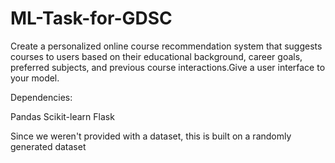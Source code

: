 # ML-Task-for-GDSC

Create a personalized online course recommendation system that suggests courses to users based on their educational background, career goals, preferred subjects, and previous course interactions.Give a user interface to your model.

Dependencies:

Pandas
Scikit-learn
Flask

Since we weren't provided with a dataset, this is built on a randomly generated dataset
